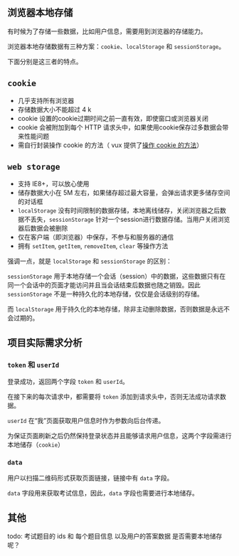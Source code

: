 ## 浏览器本地存储

有时候为了存储一些数据，比如用户信息，需要用到浏览器的存储能力。

浏览器本地存储数据有三种方案：`cookie`、`localStorage` 和 `sessionStorage`。

下面分别是这三者的特点。

## `cookie`

+ 几乎支持所有浏览器
+ 存储数据大小不能超过 4 k
+ cookie 设置的cookie过期时间之前一直有效，即使窗口或浏览器关闭
+ cookie 会被附加到每个 HTTP 请求头中，如果使用cookie保存过多数据会带来性能问题
+ 需自行封装操作 cookie 的方法（ vux 提供了[操作 cookie 的方法](https://doc.vux.li/zh-CN/tools/cookie.html)）

## `web storage`

+ 支持 IE8+，可以放心使用
+ 储存数据大小在 5M 左右，如果储存超过最大容量，会弹出请求更多储存空间的对话框
+ `localStorage` 没有时间限制的数据存储，本地离线储存，关闭浏览器之后数据不丢失，`sessionStorage` 针对一个session进行数据存储。当用户关闭浏览器后数据会被删除
+ 仅在客户端（即浏览器）中保存，不参与和服务器的通信
+ 拥有 `setItem`, `getItem`, `removeItem`, `clear` 等操作方法

强调一点，就是 `localStorage` 和 `sessionStorage` 的区别：

`sessionStorage` 用于本地存储一个会话（session）中的数据，这些数据只有在同一个会话中的页面才能访问并且当会话结束后数据也随之销毁。因此 `sessionStorage` 不是一种持久化的本地存储，仅仅是会话级别的存储。

而 `localStorage` 用于持久化的本地存储，除非主动删除数据，否则数据是永远不会过期的。


## 项目实际需求分析

### `token` 和 `userId`

登录成功，返回两个字段 `token` 和 `userId`。

在接下来的每次请求中，都需要将 `token` 添加到请求头中，否则无法成功请求数据。

`userId` 在“我”页面获取用户信息时作为参数向后台传递。

为保证页面刷新之后仍然保持登录状态并且能够请求用户信息，这两个字段需进行本地储存（`cookie`）



### `data`

用户以扫描二维码形式获取页面链接，链接中有 `data` 字段。

`data` 字段用来获取考试信息，因此，`data` 字段也需要进行本地储存。


## 其他

todo: 考试题目的 ids 和 每个题目信息 以及用户的答案数据 是否需要本地储存呢？